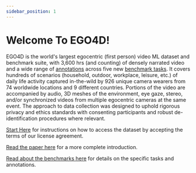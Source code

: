 ```yaml
---
sidebar_position: 1
---
```


# Welcome To EGO4D!

EGO4D is the world's largest egocentric (first person) video ML dataset and benchmark suite, with 3,600 hrs (and counting) of densely narrated video and a wide range of [annotations](./data-overview.md) across five new [benchmark tasks](./benchmarks/overview.md).  It covers hundreds of scenarios (household, outdoor, workplace, leisure, etc.) of daily life activity captured in-the-wild by 926 unique camera wearers from 74 worldwide locations and 9 different countries.  Portions of the video are accompanied by audio, 3D meshes of the environment, eye gaze, stereo, and/or synchronized videos from multiple egocentric cameras at the same event.  The approach to data collection was designed to uphold rigorous privacy and ethics standards with consenting participants and robust de-identification procedures where relevant.

[Start Here](./start-here.md) for instructions on how to access the dataset by accepting the terms of our license agreement.

[Read the paper here](https://arxiv.org/abs/2110.07058) for a more complete introduction.

[Read about the benchmarks here](./benchmarks/overview.md) for details on the specific tasks and annotations.

